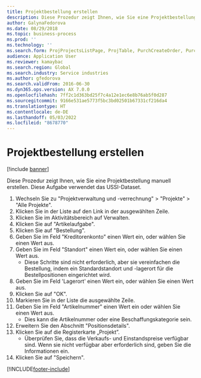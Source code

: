 ```yaml
---
title: Projektbestellung erstellen
description: Diese Prozedur zeigt Ihnen, wie Sie eine Projektbestellung manuell erstellen.
author: GalynaFedorova
ms.date: 08/29/2018
ms.topic: business-process
ms.prod: ''
ms.technology: ''
ms.search.form: ProjProjectsListPage, ProjTable, PurchCreateOrder, PurchTable, PurchTablePart, InventItemIdLookupPurchase
audience: Application User
ms.reviewer: kamaybac
ms.search.region: Global
ms.search.industry: Service industries
ms.author: gfedorova
ms.search.validFrom: 2016-06-30
ms.dyn365.ops.version: AX 7.0.0
ms.openlocfilehash: 7ff2c1d363bd25f7c4a12e1ec6e8b76ab5f0d287
ms.sourcegitcommit: 9166e531ae5773f5bc3bd02501b67331cf216da4
ms.translationtype: HT
ms.contentlocale: de-DE
ms.lasthandoff: 05/03/2022
ms.locfileid: "8678770"
---
```

# <a name="create-project-purchase-order"></a>Projektbestellung erstellen

[!include [banner](../../includes/banner.md)]

Diese Prozedur zeigt Ihnen, wie Sie eine Projektbestellung manuell erstellen. Diese Aufgabe verwendet das USSI-Dataset.

1. Wechseln Sie zu "Projektverwaltung und -verrechnung" > "Projekte" > "Alle Projekte".
2. Klicken Sie in der Liste auf den Link in der ausgewählten Zeile.
3. Klicken Sie im Aktivitätsbereich auf Verwalten.
4. Klicken Sie auf "Artikelaufgabe".
5. Klicken Sie auf "Bestellung".
6. Geben Sie im Feld "Kreditorenkonto" einen Wert ein, oder wählen Sie einen Wert aus.
7. Geben Sie im Feld "Standort" einen Wert ein, oder wählen Sie einen Wert aus.
    * Diese Schritte sind nicht erforderlich, aber sie vereinfachen die Bestellung, indem ein Standardstandort und -lagerort für die Bestellpositionen eingerichtet wird.  
8. Geben Sie im Feld 'Lagerort' einen Wert ein, oder wählen Sie einen Wert aus.
9. Klicken Sie auf "OK".
10. Markieren Sie in der Liste die ausgewählte Zeile.
11. Geben Sie im Feld "Artikelnummer" einen Wert ein oder wählen Sie einen Wert aus.
    * Dies kann die Artikelnummer oder eine Beschaffungskategorie sein.  
12. Erweitern Sie den Abschnitt "Positionsdetails".
13. Klicken Sie auf die Registerkarte „Projekt”.
    * Überprüfen Sie, dass die Verkaufs- und Einstandspreise verfügbar sind. Wenn sie nicht verfügbar aber erforderlich sind, geben Sie die Informationen ein.  
14. Klicken Sie auf "Speichern".



[!INCLUDE[footer-include](../../../includes/footer-banner.md)]